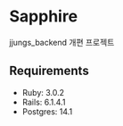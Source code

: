 # Sapphire

jjungs_backend 개편 프로젝트

## Requirements

- Ruby: 3.0.2
- Rails: 6.1.4.1
- Postgres: 14.1
